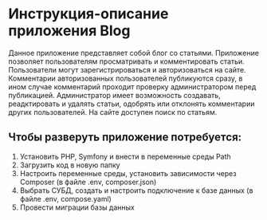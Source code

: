 <h1>Инструкция-описание приложения Blog</h1>

Данное приложение представляет собой блог со статьями. Приложение позволяет пользователям просматривать и комментировать статьи.
Пользователи могут зарегистрироваться и авторизоваться на сайте. Комментарии авторизованных пользователей публикуются сразу, в ином случае комментарий проходит проверку администратором перед публикацией. Администратор имеет возможность создавать, реадктировать и удалять статьи, одобрять или отклонять комментарии других пользователей. На сайте доступен поиск по статьям.

<h2>Чтобы разверуть приложение потребуется:</h2>

1. Установить PHP, Symfony и внести в переменные среды Path
2. Загрузить код в новую папку
3. Настроить переменные среды, установить зависимости через Composer (в файле .env, composer.json)
4. Выбрать СУБД, создать и настроить подключение к базе данных (в файле .env, compose.yaml)
5. Провести миграции базы данных